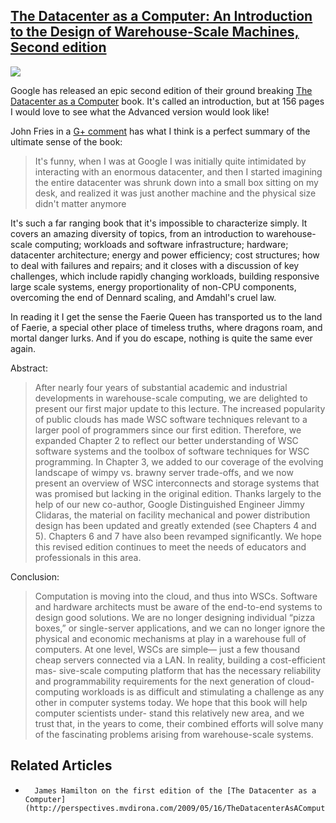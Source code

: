 ## [The Datacenter as a Computer: An Introduction to the Design of Warehouse-Scale Machines, Second edition](/blog/2013/8/22/the-datacenter-as-a-computer-an-introduction-to-the-design-o.html)

    

    

![](http://farm4.staticflickr.com/3673/9505722254_15768c9eef_m.jpg)

Google has released an epic second edition of their ground breaking [The Datacenter as a Computer](http://www.morganclaypool.com/doi/abs/10.2200/S00516ED2V01Y201306CAC024) book. It's called an introduction, but at 156 pages I would love to see what the Advanced version would look like!

John Fries in a [G+ comment](https://plus.google.com/+UrsH%C3%B6lzle/posts/Q76Qoj6BJjk) has what I think is a perfect summary of the ultimate sense of the book:

> It's funny, when I was at Google I was initially quite intimidated by interacting with an enormous datacenter, and then I started imagining the entire datacenter was shrunk down into a small box sitting on my desk, and realized it was just another machine and the physical size didn't matter anymore

It's such a far ranging book that it's impossible to characterize simply. It covers an amazing diversity of topics, from an introduction to warehouse-scale computing; workloads and software infrastructure; hardware; datacenter architecture; energy and power efficiency; cost structures; how to deal with failures and repairs; and it closes with a discussion of key challenges, which include rapidly changing workloads, building responsive large scale systems, energy proportionality of non-CPU components, overcoming the end of Dennard scaling, and Amdahl's cruel law.

In reading it I get the sense the Faerie Queen has transported us to the land of Faerie, a special other place of timeless truths, where dragons roam, and mortal danger lurks. And if you do escape, nothing is quite the same ever again. 

Abstract:

> After nearly four years of substantial academic and industrial developments in warehouse-scale computing, we are delighted to present our first major update to this lecture. The increased popularity of public clouds has made WSC software techniques relevant to a larger pool of programmers since our first edition. Therefore, we expanded Chapter 2 to reflect our better understanding of WSC software systems and the toolbox of software techniques for WSC programming. In Chapter 3, we added to our coverage of the evolving landscape of wimpy vs. brawny server trade-offs, and we now present an overview of WSC interconnects and storage systems that was promised but lacking in the original edition. Thanks largely to the help of our new co-author, Google Distinguished Engineer Jimmy Clidaras, the material on facility mechanical and power distribution design has been updated and greatly extended (see Chapters 4 and 5). Chapters 6 and 7 have also been revamped significantly. We hope this revised edition continues to meet the needs of educators and professionals in this area.

Conclusion:

> Computation is moving into the cloud, and thus into WSCs. Software and hardware architects must be aware of the end-to-end systems to design good solutions. We are no longer designing individual “pizza boxes,” or single-server applications, and we can no longer ignore the physical and economic mechanisms at play in a warehouse full of computers. At one level, WSCs are simple— just a few thousand cheap servers connected via a LAN. In reality, building a cost-efficient mas- sive-scale computing platform that has the necessary reliability and programmability requirements for the next generation of cloud-computing workloads is as difficult and stimulating a challenge as any other in computer systems today. We hope that this book will help computer scientists under- stand this relatively new area, and we trust that, in the years to come, their combined efforts will solve many of the fascinating problems arising from warehouse-scale systems.

## Related Articles

*       James Hamilton on the first edition of the [The Datacenter as a Computer](http://perspectives.mvdirona.com/2009/05/16/TheDatacenterAsAComputer.aspx)    

    